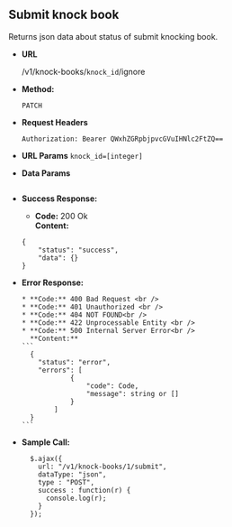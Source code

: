 **Submit knock book**
----
  Returns json data about status of submit knocking book.

* **URL**

  /v1/knock-books/`knock_id`/ignore

* **Method:**

  `PATCH`

*  **Request Headers**

    `Authorization: Bearer QWxhZGRpbjpvcGVuIHNlc2FtZQ==`
      
*  **URL Params**
  `knock_id=[integer]`

* **Data Params**

  ```
  ```
    
* **Success Response:**

  * **Code:** 200 Ok <br />
    **Content:** 
  ```
  {
      "status": "success",
      "data": {}
  }
  ```
 
* **Error Response:**

      * **Code:** 400 Bad Request <br />
      * **Code:** 401 Unauthorized <br />
      * **Code:** 404 NOT FOUND<br />
      * **Code:** 422 Unprocessable Entity <br />
      * **Code:** 500 Internal Server Error<br />
        **Content:** 
      ```
        {
          "status": "error",
          "errors": [
                  {
                      "code": Code,
                      "message": string or []
                  }
              ]
        }
      ```

* **Sample Call:**

  ```
    $.ajax({
      url: "/v1/knock-books/1/submit",
      dataType: "json",
      type : "POST",
      success : function(r) {
        console.log(r);
      }
    });
  ```
